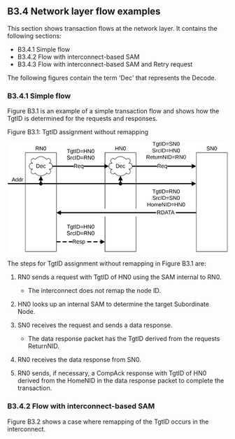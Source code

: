 ## B3.4 Network layer flow examples

This section shows transaction flows at the network layer. It contains the following sections:

- B3.4.1 Simple flow
- B3.4.2 Flow with interconnect-based SAM
- B3.4.3 Flow with interconnect-based SAM and Retry request

The following figures contain the term 'Dec' that represents the Decode.

### B3.4.1 Simple flow

Figure B3.1 is an example of a simple transaction flow and shows how the TgtID is determined for the requests and responses.

Figure B3.1: TgtID assignment without remapping

![Image](page_175/image_000000_028ca40f6d0ce594325985f1bd6da93e6a0913894663d55f3e529edcd8b4b5bb.png)

The steps for TgtID assignment without remapping in Figure B3.1 are:

1. RN0 sends a request with TgtID of HN0 using the SAM internal to RN0.

    - The interconnect does not remap the node ID.

2. HN0 looks up an internal SAM to determine the target Subordinate Node.
3. SN0 receives the request and sends a data response.

    - The data response packet has the TgtID derived from the requests ReturnNID.

4. RN0 receives the data response from SN0.
5. RN0 sends, if necessary, a CompAck response with TgtID of HN0 derived from the HomeNID in the data response packet to complete the transaction.

### B3.4.2 Flow with interconnect-based SAM

Figure B3.2 shows a case where remapping of the TgtID occurs in the interconnect.